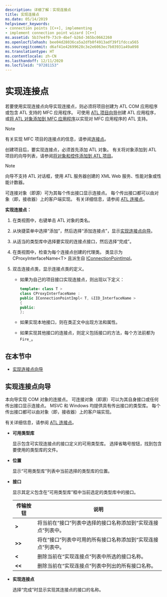 ```yaml
---
description: 详细了解：实现连接点
title: 实现连接点
ms.date: 05/14/2019
helpviewer_keywords:
- connection points [C++], implementing
- implement connection point wizard [C++]
ms.assetid: 5b37e4f9-73c9-4bef-b26d-365bc0662260
ms.openlocfilehash: bee04d28036ca5a2dfb0f4913adf39f1fdcca565
ms.sourcegitcommit: d6af41e42699628c3e2e6063ec7b03931a49a098
ms.translationtype: HT
ms.contentlocale: zh-CN
ms.lasthandoff: 12/11/2020
ms.locfileid: "97281153"
---
```

# <a name="implement-a-connection-point"></a>实现连接点

若要使用实现连接点向导实现连接点，则必须将项目创建为 ATL COM 应用程序或包含 ATL 支持的 MFC 应用程序。 可使用 [ATL 项目向导](../atl/reference/atl-project-wizard.md)创建 ATL 应用程序，或[将 ATL 对象添加到 MFC 应用程序](../mfc/reference/adding-atl-support-to-your-mfc-project.md)以实现对 MFC 应用程序的 ATL 支持。

> [!NOTE]
> 有关实现 MFC 项目的连接点的信息，请参阅[连接点](../mfc/connection-points.md)。

创建项目后，要实现连接点，必须首先添加 ATL 对象。 有关将对象添加到 ATL 项目的向导列表，请参阅[将对象和控件添加到 ATL 项目](../atl/reference/adding-objects-and-controls-to-an-atl-project.md)。

> [!NOTE]
> 向导不支持 ATL 对话框，使用 ATL 服务器创建的 XML Web 服务、性能对象或性能计数器。

可连接对象（即源）可为其每个传出接口显示连接点。 每个传出接口都可以由对象（即，接收器）上的客户端实现。 有关详细信息，请参阅 [ATL 连接点](../atl/atl-connection-points.md)。

**实现连接点：**

1. 在类视图中，右键单击 ATL 对象的类名。

1. 从快捷菜单中选择“添加”，然后选择“添加连接点”，显示[实现连接点向导](#implement-connection-point-wizard)。

1. 从适当的类型库中选择要实现的连接点接口，然后选择“完成”。

1. 在类视图中，检查为每个连接点创建的代理类。 类显示为 CProxyInterfaceName\<T> 且派生自 [IConnectionPointImpl](../atl/reference/iconnectionpointimpl-class.md)。

1. 双击连接点类，显示连接点类的定义。

   - 如果为自己的项目接口实现连接点，则出现以下定义：

     ```cpp
     template< class T >
     class CProxyInterfaceName :
     public IConnectionPointImpl< T, &IID_InterfaceName >
     {
     public:
     };
     ```

   - 如果实现本地接口，则在类正文中出现方法和属性。

   - 如果实现其他接口的连接点，则定义包括接口的方法，每个方法前都为 `Fire_`。

## <a name="in-this-section"></a>在本节中

- [实现连接点向导](#implement-connection-point-wizard)

## <a name="implement-connection-point-wizard"></a>实现连接点向导

本向导实现 COM 对象的连接点。 可连接对象（即源）可以为其自身接口或任何传出接口显示连接点。 MSVC 和 Windows 均提供具有传出接口的类型库。 每个传出接口都可以由对象（即，接收器）上的客户端实现。

有关详细信息，请参阅 [ATL 连接点](../atl/atl-connection-points.md)。

- **可用类型库**

  显示包含可实现连接点的接口定义的可用类型库。 选择省略号按钮，找到包含要使用的类型库的文件。

- **位置**

  显示“可用类型库”列表中当前选择的类型库的位置。

- **接口**

  显示其定义包含在“可用类型库”框中当前选定的类型库中的接口。

  |传输按钮|说明|
  |---------------------|-----------------|
  |**>**|将当前在“接口”列表中选择的接口名称添加到“实现连接点”列表中。|
  |**>>**|将在“接口”列表中可用的所有接口名称添加到“实现连接点”列表中。|
  |**\<**|删除当前在“实现连接点”列表中所选的接口名称。|
  |**\<\<**|删除当前在“实现连接点”列表中列出的所有接口名称。|

- **实现连接点**

  选择“完成”时显示实现其连接点的接口的名称。
